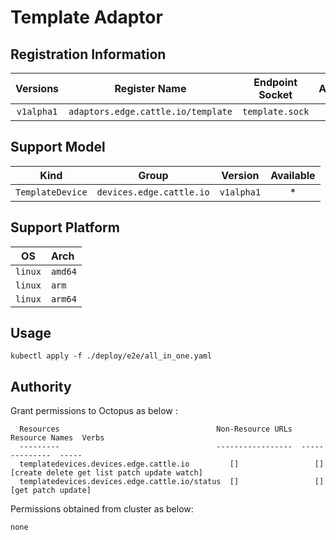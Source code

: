 # Template Adaptor

<!-- describe what the adaptor does in here -->

## Registration Information

|  Versions | Register Name | Endpoint Socket | Available |
|:---:|:---:|:---:|:---:|
|  `v1alpha1` | `adaptors.edge.cattle.io/template` | `template.sock` | * |

## Support Model

| Kind | Group | Version | Available | 
|:---:|:---:|:---:|:---:|
| `TemplateDevice` | `devices.edge.cattle.io` | `v1alpha1` | * |

## Support Platform

| OS | Arch |
|:---:|:---|
| `linux` | `amd64` |
| `linux` | `arm` |
| `linux` | `arm64` |

## Usage

```shell script
kubectl apply -f ./deploy/e2e/all_in_one.yaml
```

## Authority

Grant permissions to Octopus as below <!-- kubectl describe clusterrole ... -->:

```text
  Resources                                   Non-Resource URLs  Resource Names  Verbs
  ---------                                   -----------------  --------------  -----
  templatedevices.devices.edge.cattle.io         []                 []              [create delete get list patch update watch]
  templatedevices.devices.edge.cattle.io/status  []                 []              [get patch update]
```

Permissions obtained from cluster as below: 

```text
none
```
